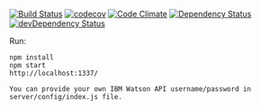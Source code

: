 [![Build Status](https://travis-ci.org/toomastahves/react-starter.svg?branch=master)](https://travis-ci.org/toomastahves/react-starter)
[![codecov](https://codecov.io/gh/toomastahves/react-starter/branch/master/graph/badge.svg)](https://codecov.io/gh/toomastahves/react-starter)
[![Code Climate](https://codeclimate.com/github/toomastahves/react-starter/badges/gpa.svg)](https://codeclimate.com/github/toomastahves/react-starter)
[![Dependency Status](https://david-dm.org/toomastahves/react-starter.svg)](https://david-dm.org/toomastahves/react-starter)
[![devDependency Status](https://david-dm.org/toomastahves/react-starter/dev-status.svg)](https://david-dm.org/toomastahves/react-starter#info=devDependencies)

Run:
```
npm install
npm start
http://localhost:1337/

You can provide your own IBM Watson API username/password in server/config/index.js file.
```
